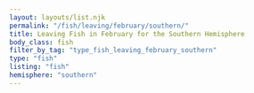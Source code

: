 ```yaml
---
layout: layouts/list.njk
permalink: "/fish/leaving/february/southern/"
title: Leaving Fish in February for the Southern Hemisphere
body_class: fish
filter_by_tag: "type_fish_leaving_february_southern"
type: "fish"
listing: "fish"
hemisphere: "southern"
---
```

